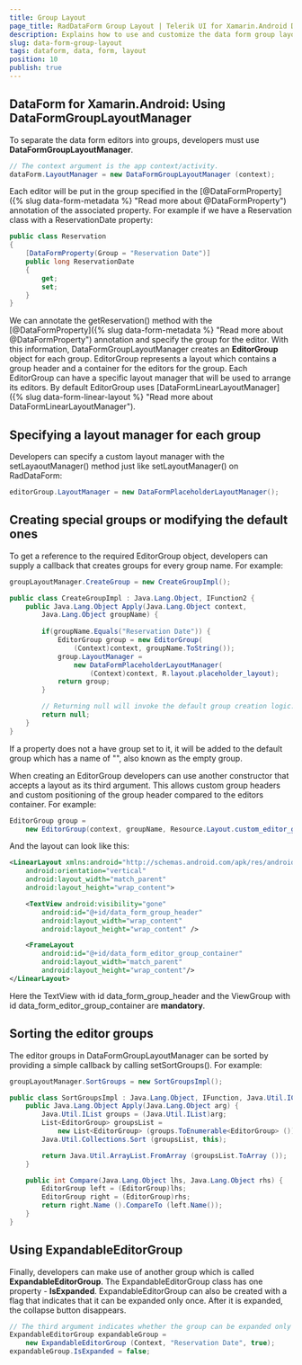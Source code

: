 ```yaml
---
title: Group Layout
page_title: RadDataForm Group Layout | Telerik UI for Xamarin.Android Documentation
description: Explains how to use and customize the data form group layout.
slug: data-form-group-layout
tags: dataform, data, form, layout
position: 10
publish: true
---
```


## DataForm for Xamarin.Android: Using DataFormGroupLayoutManager

To separate the data form editors into groups, developers must use **DataFormGroupLayoutManager**.


```C#
// The context argument is the app context/activity.
dataForm.LayoutManager = new DataFormGroupLayoutManager (context);
```

Each editor will be put in the group specified in the [@DataFormProperty]({% slug data-form-metadata %} "Read more about @DataFormProperty") annotation of the associated property. 
For example if we have a Reservation class with a ReservationDate property:

```C#
public class Reservation 
{
	[DataFormProperty(Group = "Reservation Date")]
	public long ReservationDate 
	{
		get;
		set;
	}
}
```

We can annotate the getReservation() method with the [@DataFormProperty]({% slug data-form-metadata %} "Read more about @DataFormProperty") annotation and specify the group for the editor.
With this information, DataFormGroupLayoutManager creates an **EditorGroup** object for each group. EditorGroup represents a layout
which contains a group header and a container for the editors for the group. Each EditorGroup can have a specific layout manager that
will be used to arrange its editors. By default EditorGroup uses [DataFormLinearLayoutManager]({% slug data-form-linear-layout %} "Read more about DataFormLinearLayoutManager"). 

## Specifying a layout manager for each group

Developers can specify a custom layout manager with the setLayaoutManager() method just like setLayoutManager() on RadDataForm:

```C#
editorGroup.LayoutManager = new DataFormPlaceholderLayoutManager();
```

## Creating special groups or modifying the default ones

To get a reference to the required EditorGroup object, developers can supply a callback that creates groups for every group name. For example:

```C#
groupLayoutManager.CreateGroup = new CreateGroupImpl();

public class CreateGroupImpl : Java.Lang.Object, IFunction2 {
	public Java.Lang.Object Apply(Java.Lang.Object context, 
		Java.Lang.Object groupName) {
		
		if(groupName.Equals("Reservation Date")) {
			EditorGroup group = new EditorGroup(
				(Context)context, groupName.ToString());
			group.LayoutManager = 
				new DataFormPlaceholderLayoutManager(
					(Context)context, R.layout.placeholder_layout);
			return group;
		}

		// Returning null will invoke the default group creation logic.
		return null;
	}
}
```

If a property does not a have group set to it, it will be added to the default group which has a name of "", also known as the empty group.

When creating an EditorGroup developers can use another constructor that accepts a layout as its third argument. This allows custom group headers
and custom positioning of the group header compared to the editors container. For example:

```C#
EditorGroup group = 
	new EditorGroup(context, groupName, Resource.Layout.custom_editor_group);
```

And the layout can look like this:
```XML
<LinearLayout xmlns:android="http://schemas.android.com/apk/res/android"
    android:orientation="vertical"
    android:layout_width="match_parent"
    android:layout_height="wrap_content">

    <TextView android:visibility="gone"
        android:id="@+id/data_form_group_header"
        android:layout_width="wrap_content"
        android:layout_height="wrap_content" />

	<FrameLayout
		android:id="@+id/data_form_editor_group_container"
		android:layout_width="match_parent"
		android:layout_height="wrap_content"/>
</LinearLayout>
```

Here the TextView with id data_form_group_header and the ViewGroup with id data_form_editor_group_container are **mandatory**.

## Sorting the editor groups

The editor groups in DataFormGroupLayoutManager can be sorted by providing a simple callback by calling setSortGroups(). For example:

```C#
groupLayoutManager.SortGroups = new SortGroupsImpl();

public class SortGroupsImpl : Java.Lang.Object, IFunction, Java.Util.IComparator {
	public Java.Lang.Object Apply(Java.Lang.Object arg) {
		Java.Util.IList groups = (Java.Util.IList)arg;
		List<EditorGroup> groupsList = 
			new List<EditorGroup> (groups.ToEnumerable<EditorGroup> ());
		Java.Util.Collections.Sort (groupsList, this);

		return Java.Util.ArrayList.FromArray (groupsList.ToArray ());
	}

	public int Compare(Java.Lang.Object lhs, Java.Lang.Object rhs) {
		EditorGroup left = (EditorGroup)lhs;
		EditorGroup right = (EditorGroup)rhs;
		return right.Name ().CompareTo (left.Name());
	}
}
```

## Using ExpandableEditorGroup

Finally, developers can make use of another group which is called **ExpandableEditorGroup**.
The ExpandableEditorGroup class has one property - **IsExpanded**.
ExpandableEditorGroup can also be created with a flag that indicates that it can be expanded only
once. After it is expanded, the collapse button disappears.


```C#
// The third argument indicates whether the group can be expanded only once.
ExpandableEditorGroup expandableGroup = 
	new ExpandableEditorGroup (Context, "Reservation Date", true);
expandableGroup.IsExpanded = false;
```